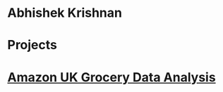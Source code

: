 # Abhishek Krishnan
# Projects
# [Amazon UK Grocery Data Analysis](https://github.com/ak0606/Amazon-UK-Grocery-Sales-Analysis)
